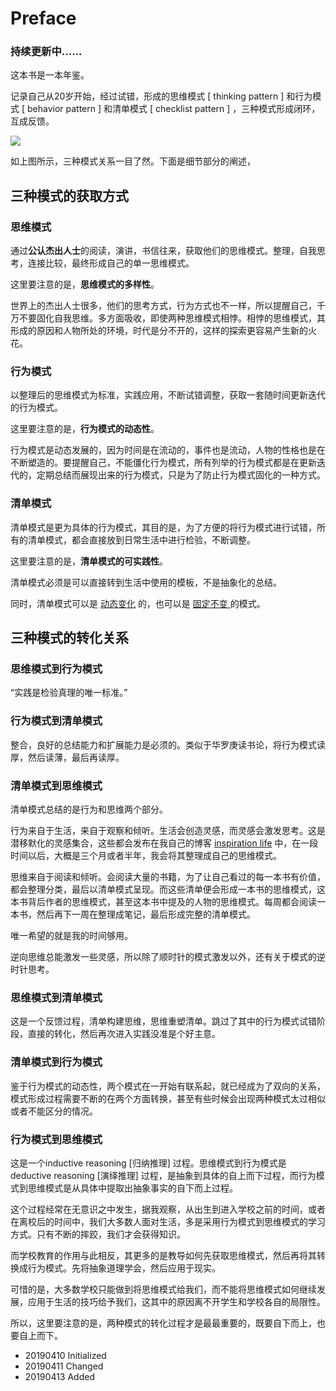 # Preface

### 持续更新中......

这本书是一本年鉴。

记录自己从20岁开始，经过试错，形成的思维模式 \[ thinking pattern \] 和行为模式 \[ behavior pattern \] 和清单模式 \[ checklist pattern \] ，三种模式形成闭环，互成反馈。

![](http://cdn.xranzhao.cn/almanac.png)

如上图所示，三种模式关系一目了然。下面是细节部分的阐述，

## 三种模式的获取方式

### 思维模式

通过**公认杰出人士**的阅读，演讲，书信往来，获取他们的思维模式。整理，自我思考，连接比较，最终形成自己的单一思维模式。

这里要注意的是，**思维模式的多样性**。

世界上的杰出人士很多，他们的思考方式，行为方式也不一样，所以提醒自己，千万不要固化自我思维。多方面吸收，即使两种思维模式相悖。相悖的思维模式，其形成的原因和人物所处的环境，时代是分不开的，这样的探索更容易产生新的火花。

### 行为模式

以整理后的思维模式为标准，实践应用，不断试错调整，获取一套随时间更新迭代的行为模式。

这里要注意的是，**行为模式的动态性**。

行为模式是动态发展的，因为时间是在流动的，事件也是流动，人物的性格也是在不断塑造的。要提醒自己，不能僵化行为模式，所有列举的行为模式都是在更新迭代的，定期总结而展现出来的行为模式，只是为了防止行为模式固化的一种方式。

### 清单模式

清单模式是更为具体的行为模式，其目的是，为了方便的将行为模式进行试错，所有的清单模式，都会直接放到日常生活中进行检验，不断调整。

这里要注意的是，**清单模式的可实践性**。

清单模式必须是可以直接转到生活中使用的模板，不是抽象化的总结。

同时，清单模式可以是 [动态变化](https://almanac.xranzhao.cn/qing-dan-mo-shi/20190411-0) 的，也可以是 [固定不变 ](https://almanac.xranzhao.cn/qing-dan-mo-shi/20190410-1)的模式。

## 三种模式的转化关系

### 思维模式到行为模式

“实践是检验真理的唯一标准。”

### 行为模式到清单模式

整合，良好的总结能力和扩展能力是必须的。类似于华罗庚读书论，将行为模式读厚，然后读薄，最后再读厚。

### 清单模式到思维模式

清单模式总结的是行为和思维两个部分。

行为来自于生活，来自于观察和倾听。生活会创造灵感，而灵感会激发思考。这是潜移默化的灵感集合，这些都会发布在我自己的博客 [inspiration life](http://xranzhao.cn/tags/LI) 中，在一段时间以后，大概是三个月或者半年，我会将其整理成自己的思维模式。

思维来自于阅读和倾听。会阅读大量的书籍，为了让自己看过的每一本书有价值，都会整理分类，最后以清单模式呈现。而这些清单便会形成一本书的思维模式，这本书背后作者的思维模式，甚至这本书中提及的人物的思维模式。每周都会阅读一本书，然后再下一周在整理成笔记，最后形成完整的清单模式。

唯一希望的就是我的时间够用。

逆向思维总能激发一些灵感，所以除了顺时针的模式激发以外，还有关于模式的逆时针思考。

### 思维模式到清单模式

这是一个反馈过程，清单构建思维，思维重塑清单。跳过了其中的行为模式试错阶段，直接的转化，然后再次进入实践没准是个好主意。

### 清单模式到行为模式

鉴于行为模式的动态性，两个模式在一开始有联系起，就已经成为了双向的关系，模式形成过程需要不断的在两个方面转换，甚至有些时候会出现两种模式太过相似或者不能区分的情况。

### 行为模式到思维模式

这是一个inductive reasoning \[归纳推理\] 过程。思维模式到行为模式是 deductive reasoning \[演绎推理\] 过程，是抽象到具体的自上而下过程，而行为模式到思维模式是从具体中提取出抽象事实的自下而上过程。

这个过程经常在无意识之中发生，据我观察，从出生到进入学校之前的时间，或者在离校后的时间中，我们大多数人面对生活，多是采用行为模式到思维模式的学习方式。只有不断的摔跤，我们才会获得知识。

而学校教育的作用与此相反，其更多的是教导如何先获取思维模式，然后再将其转换成行为模式。先将抽象道理学会，然后应用于现实。

可惜的是，大多数学校只能做到将思维模式给我们，而不能将思维模式如何继续发展，应用于生活的技巧给予我们，这其中的原因离不开学生和学校各自的局限性。

所以，这里要注意的是，两种模式的转化过程才是最最重要的，既要自下而上，也要自上而下。

* 20190410 Initialized
* 20190411 Changed
* 20190413 Added

